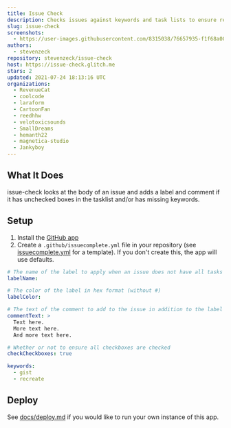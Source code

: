```yaml
---
title: Issue Check
description: Checks issues against keywords and task lists to ensure required info is there
slug: issue-check
screenshots:
  - https://user-images.githubusercontent.com/8315038/76657935-f1f68a00-6540-11ea-9f38-57410f71a49a.png
authors:
  - stevenzeck
repository: stevenzeck/issue-check
host: https://issue-check.glitch.me
stars: 2
updated: 2021-07-24 18:13:16 UTC
organizations:
  - RevenueCat
  - coolcode
  - laraform
  - CartoonFan
  - reedhhw
  - velotoxicsounds
  - SmallDreams
  - hemanth22
  - magnetica-studio
  - Jankyboy
---
```


## What It Does

issue-check looks at the body of an issue and adds a label and comment if it has unchecked boxes in the tasklist and/or has missing keywords.

## Setup

1. Install the [GitHub app](https://github.com/apps/issue-check)
2. Create a `.github/issuecomplete.yml` file in your repository (see [issuecomplete.yml](https://github.com/stevenzeck/issue-check/blob/master/issuecomplete.yml) for a template). If you don't create this, the app will use defaults.

```yaml
# The name of the label to apply when an issue does not have all tasks checked
labelName:

# The color of the label in hex format (without #)
labelColor:

# The text of the comment to add to the issue in addition to the label
commentText: >
  Text here.
  More text here.
  And more text here.

# Whether or not to ensure all checkboxes are checked
checkCheckboxes: true  

keywords:
  - gist
  - recreate
```

## Deploy

See [docs/deploy.md](https://github.com/stevenzeck/issue-check/blob/master/docs/deploy.md) if you would like to run your own instance of this app.
